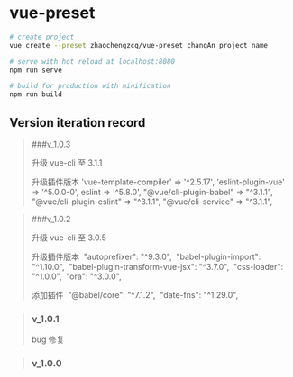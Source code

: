 # vue-preset

```bash
# create project
vue create --preset zhaochengzcq/vue-preset_changAn project_name

# serve with hot reload at localhost:8080
npm run serve

# build for production with minification
npm run build
```

## Version iteration record

> ###v_1.0.3
>
> 升级 vue-cli 至 3.1.1
>
> ​升级插件版本
>  'vue-template-compiler' => '^2.5.17',
>  'eslint-plugin-vue' => '^5.0.0-0',
>  eslint => '^5.8.0',
>  "@vue/cli-plugin-babel" => "^3.1.1",
>  "@vue/cli-plugin-eslint" => "^3.1.1",
>  "@vue/cli-service" => "^3.1.1",

> ###v_1.0.2
>
> 升级 vue-cli 至 3.0.5
>
> 升级插件版本
> ​ "autoprefixer": "^9.3.0",
> ​ "babel-plugin-import": "^1.10.0",
> ​ "babel-plugin-transform-vue-jsx": "^3.7.0",
> ​ "css-loader": "^1.0.0",
> ​ "ora": "^3.0.0",
>
> 添加插件
> ​ "@babel/core": "^7.1.2",
> ​ "date-fns": "^1.29.0",

> ### v_1.0.1
>
> bug 修复

> ### v_1.0.0
